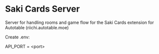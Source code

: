 # Saki Cards Server

Server for handling rooms and game flow for the Saki Cards extension for Autotable (riichi.autotable.moe)

Create .env: 

API_PORT = \<port>
